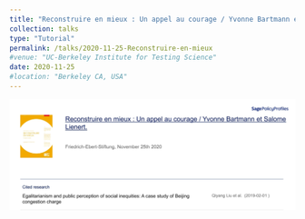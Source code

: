 ```yaml
---
title: "Reconstruire en mieux : Un appel au courage / Yvonne Bartmann et Salome Lienert."
collection: talks
type: "Tutorial"
permalink: /talks/2020-11-25-Reconstruire-en-mieux
#venue: "UC-Berkeley Institute for Testing Science"
date: 2020-11-25
#location: "Berkeley CA, USA"
---
```


![Teori!](/images/Policy-Profile_2.jpg "Tillgänglighet – teori och praktik")

